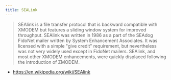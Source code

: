```yaml
---
title: SEALink
---
```


>  SEAlink is a file transfer protocol that is backward compatible with XMODEM but features a sliding window system for improved throughput. SEAlink was written in 1986 as a part of the SEAdog FidoNet mailer written by System Enhancement Associates. It was licensed with a simple "give credit" requirement, but nevertheless was not very widely used except in FidoNet mailers. SEAlink, and most other XMODEM enhancements, were quickly displaced following the introduction of ZMODEM.
- https://en.wikipedia.org/wiki/SEAlink
